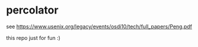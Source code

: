 # percolator 

see https://www.usenix.org/legacy/events/osdi10/tech/full_papers/Peng.pdf

this repo just for fun :)

